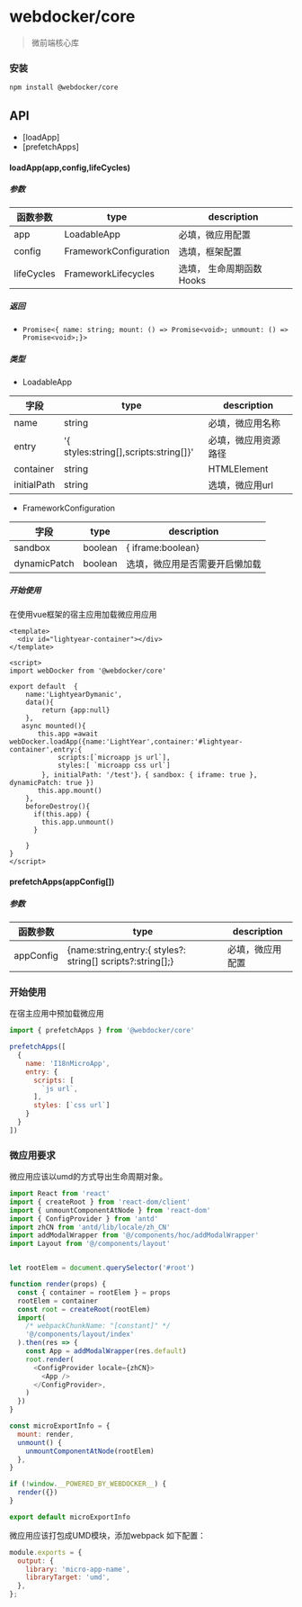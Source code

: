 
# webdocker/core

> 微前端核心库


### 安装

```bash
npm install @webdocker/core 
```


## API

  - [loadApp]
  - [prefetchApps]

#### loadApp(app,config,lifeCycles)

##### 参数

| 函数参数 | type | description |
| ------ | --------- | --------------- |
| app | LoadableApp  | 必填，微应用配置 |
| config| FrameworkConfiguration | 选填，框架配置 |
| lifeCycles| FrameworkLifecycles| 选填， 生命周期函数Hooks|

##### 返回
- `Promise<{ name: string; mount: () => Promise<void>; unmount: () => Promise<void>;}>`

##### 类型

- LoadableApp
  
| 字段 | type | description |
| ------ | --------- | --------------- |
| name | string  | 必填，微应用名称 |
| entry| '{ styles:string[],scripts:string[]}' | 必填，微应用资源路径 
| container| string | HTMLElement| 必填，微应用容器 |
| initialPath | string | 选填，微应用url |


- FrameworkConfiguration

| 字段 | type | description |
| ------ | --------- | --------------- |
| sandbox | boolean | { iframe:boolean}  | 选填，沙箱类型 |
| dynamicPatch | boolean | 选填，微应用是否需要开启懒加载


##### 开始使用

在使用vue框架的宿主应用加载微应用应用

```vue
<template>
  <div id="lightyear-container"></div>
</template>

<script>
import webDocker from '@webdocker/core'

export default  {
    name:'LightyearDymanic',
    data(){
        return {app:null}
    },
   async mounted(){
       this.app =await webDocker.loadApp({name:'LightYear',container:'#lightyear-container',entry:{
            scripts:[`microapp js url`],
            styles:[ `microapp css url`]
        }, initialPath: '/test'}，{ sandbox: { iframe: true }, dynamicPatch: true })
       this.app.mount()
    },
    beforeDestroy(){
      if(this.app) {
        this.app.unmount()
      }
     
    }
}
</script>

```


#### prefetchApps(appConfig[])

##### 参数

| 函数参数 | type | description |
| ------ | --------- |  ---------------  |
| appConfig | {name:string,entry:{ styles?: string[] scripts?:string[];} | 必填，微应用配置 |


### 开始使用

在宿主应用中预加载微应用

```javascript
import { prefetchApps } from '@webdocker/core'

prefetchApps([
  {
    name: 'I18nMicroApp',
    entry: {
      scripts: [
        `js url`,
      ],
      styles: [`css url`]
    }
  }
])
```




### 微应用要求

微应用应该以umd的方式导出生命周期对象。

```javascript
import React from 'react'
import { createRoot } from 'react-dom/client'
import { unmountComponentAtNode } from 'react-dom'
import { ConfigProvider } from 'antd'
import zhCN from 'antd/lib/locale/zh_CN'
import addModalWrapper from '@/components/hoc/addModalWrapper'
import Layout from '@/components/layout'


let rootElem = document.querySelector('#root')

function render(props) {
  const { container = rootElem } = props
  rootElem = container
  const root = createRoot(rootElem)
  import(
    /* webpackChunkName: "[constant]" */
    '@/components/layout/index'
  ).then(res => {
    const App = addModalWrapper(res.default)
    root.render(
      <ConfigProvider locale={zhCN}>
        <App />
      </ConfigProvider>,
    )
  })
}

const microExportInfo = {
  mount: render,
  unmount() {
    unmountComponentAtNode(rootElem)
  },
}

if (!window.__POWERED_BY_WEBDOCKER__) {
  render({})
}

export default microExportInfo

```

微应用应该打包成UMD模块，添加webpack 如下配置：

```javascript
module.exports = {
  output: {
    library: 'micro-app-name',
    libraryTarget: 'umd',
  },
};
```
